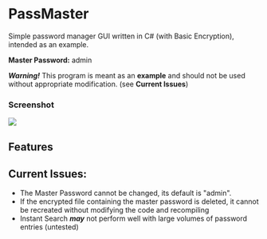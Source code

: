 # PassMaster
Simple password manager GUI written in C# (with Basic Encryption), intended as an example.

**Master Password:**  admin

***Warning!*** 
This program is meant as an **example** and should not be used without appropriate modification. (see **Current Issues**)

### Screenshot
![](https://i.imgur.com/aBiK2GX.png)


## Features


## Current Issues:
- The Master Password cannot be changed, its default is "admin".
- If the encrypted file containing the master password is deleted, it cannot be recreated without modifying the code and recompiling
- Instant Search ***may*** not perform well with large volumes of password entries (untested)
